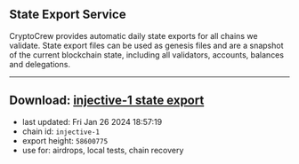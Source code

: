 ## State Export Service
CryptoCrew provides automatic daily state exports for all chains we validate. State export files can be used as genesis files and are a snapshot of the current blockchain state, including all validators, accounts, balances and delegations.

---
**Download: [injective-1 state export](https://dl.ccvalidators.com/SERVICE/injective/injective-1_export_58600775.json)**
---

- last updated: Fri Jan 26 2024 18:57:19
- chain id: `injective-1`
- export height: `58600775`
- use for: airdrops, local tests, chain recovery
